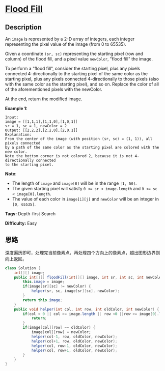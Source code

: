 # [Flood Fill][title]

## Description

An `image` is represented by a 2-D array of integers, each integer representing the pixel value of the image (from 0 to 65535).

Given a coordinate `(sr, sc)` representing the starting pixel (row and column) of the flood fill, and a pixel value `newColor`, "flood fill" the image.

To perform a "flood fill", consider the starting pixel, plus any pixels connected 4-directionally to the starting pixel of the same color as the starting pixel, plus any pixels connected 4-directionally to those pixels (also with the same color as the starting pixel), and so on. Replace the color of all of the aforementioned pixels with the newColor.

At the end, return the modified image.

**Example 1:**  

```
Input:
image = [[1,1,1],[1,1,0],[1,0,1]]
sr = 1, sc = 1, newColor = 2
Output: [[2,2,2],[2,2,0],[2,0,1]]
Explanation:
From the center of the image (with position (sr, sc) = (1, 1)), all pixels connected
by a path of the same color as the starting pixel are colored with the new color.
Note the bottom corner is not colored 2, because it is not 4-directionally connected
to the starting pixel.
```

**Note:**

* The length of `image` and `image[0]` will be in the range `[1, 50]`.
* The given starting pixel will satisfy `0 <= sr < image.length` and `0 <= sc < image[0].length`.
* The value of each color in `image[i][j]` and `newColor` will be an integer in `[0, 65535]`.

**Tags:** Depth-first Search

**Difficulty:** Easy

## 思路

深度遍历即可，处理完当前像素点，再处理四个方向上的像素点，超出图形边界则向上返回。

``` java
class Solution {
    int[][] image;
    public int[][] floodFill(int[][] image, int sr, int sc, int newColor) {
        this.image = image;
        if(image[sr][sc] != newColor) {
            helper(sr, sc, image[sr][sc], newColor);
        }
        return this.image;
    }
    public void helper(int col, int row, int oldColor, int newColor) {
        if(col < 0 || col >= image.length || row <0 ||row >= image[0].length){
            return;
        }
        if(image[col][row] == oldColor) {
            image[col][row] = newColor;
            helper(col-1, row, oldColor, newColor);
            helper(col+1, row, oldColor, newColor);
            helper(col, row-1, oldColor, newColor);
            helper(col, row+1, oldColor, newColor);
        }
    }
}
```

[title]: https://leetcode.com/problems/flood-fill
